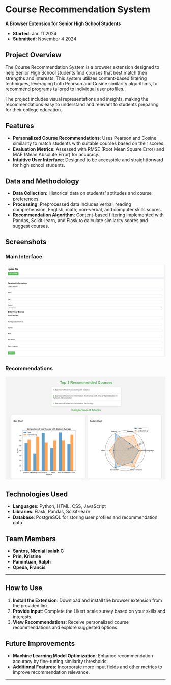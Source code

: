 # Course Recommendation System

**A Browser Extension for Senior High School Students**

- **Started:** Jan 11 2024  
- **Submitted:** November 4 2024

## Project Overview

The Course Recommendation System is a browser extension designed to help Senior High School students find courses that best match their strengths and interests. This system utilizes content-based filtering techniques, leveraging both Pearson and Cosine similarity algorithms, to recommend programs tailored to individual user profiles.

The project includes visual representations and insights, making the recommendations easy to understand and relevant to students preparing for their college education.

## Features

- **Personalized Course Recommendations**: Uses Pearson and Cosine similarity to match students with suitable courses based on their scores.
- **Evaluation Metrics**: Assessed with RMSE (Root Mean Square Error) and MAE (Mean Absolute Error) for accuracy.
- **Intuitive User Interface**: Designed to be accessible and straightforward for high school students.
  
## Data and Methodology

- **Data Collection**: Historical data on students’ aptitudes and course preferences.
- **Processing**: Preprocessed data includes verbal, reading comprehension, English, math, non-verbal, and computer skills scores.
- **Recommendation Algorithm**: Content-based filtering implemented with Pandas, Scikit-learn, and Flask to calculate similarity scores and suggest courses.

## Screenshots

### Main Interface
![Main Interface](data/thesis.PNG)

### Recommendations
![Recommendations](data/thesis2.PNG)

## Technologies Used

- **Languages**: Python, HTML, CSS, JavaScript
- **Libraries**: Flask, Pandas, Scikit-learn
- **Database**: PostgreSQL for storing user profiles and recommendation data

## Team Members

- **Santos, Nicolai Isaiah C**
- **Prin, Kristine**
- **Pamintuan, Ralph**
- **Opeda, Francis**

---

## How to Use

1. **Install the Extension**: Download and install the browser extension from the provided link.
2. **Provide Input**: Complete the Likert scale survey based on your skills and interests.
3. **View Recommendations**: Receive personalized course recommendations and explore suggested options.

## Future Improvements

- **Machine Learning Model Optimization**: Enhance recommendation accuracy by fine-tuning similarity thresholds.
- **Additional Features**: Incorporate more input fields and other metrics to improve recommendation relevance.

---

